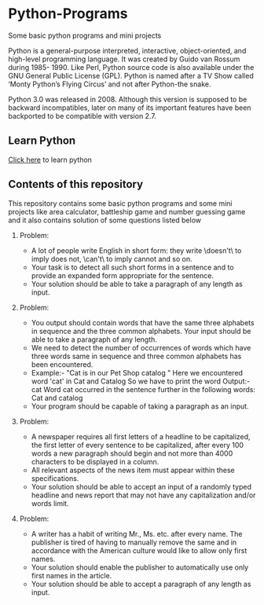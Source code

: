 # Python-Programs
Some basic python programs and mini projects

Python is a general-purpose interpreted, interactive, object-oriented, and high-level programming language. It was created by Guido van Rossum during 1985- 1990. Like Perl, Python source code is also available under the GNU General Public License (GPL). Python is named after a TV Show called ‘Monty Python’s Flying Circus’ and not after Python-the snake.

Python 3.0 was released in 2008. Although this version is supposed to be backward incompatibles, later on many of its important features have been backported to be compatible with version 2.7.

## Learn Python

[Click here](https://www.tutorialspoint.com/python3/) to learn python

## Contents of this repository

This repository contains some basic python programs and some mini projects like area calculator, battleship game and number guessing game and it also contains solution of some questions listed below 

1. Problem: 

    * A lot of people write English in short form:  they write \doesn't\ to imply does not, \can't\ to imply cannot and so on.
    * Your task is to detect all such short forms in a sentence and to provide an expanded form appropriate for the sentence.
    * Your solution should be able to take a paragraph of any length as input.

2. Problem:  

    * You output should contain words that have the same three alphabets in sequence and the three common alphabets.  Your input should       be able to take a paragraph of any length.
    * We need to detect the number of occurrences of words which have three words same in sequence and three common alphabets has been         encountered. 
    * Example:-
     "Cat is in our Pet Shop catalog "
      Here we encountered word 'cat' in Cat and Catalog 
      So we have to print the word 
      Output:- cat
      Word cat occurred in the sentence further in the following words: 
      Cat and catalog
    * Your program should be capable of taking a paragraph as an input.

3. Problem: 

    * A newspaper requires all first letters of a headline to be capitalized, the first letter of every sentence to be capitalized,           after every 100 words a new paragraph should begin and not more than 4000 characters to be displayed in a column.  
    * All relevant aspects of the news item must appear within these specifications.
    * Your solution should be able to accept an input of a randomly typed headline and news report that may not have any capitalization       and/or words limit. 

4. Problem:

    * A writer has a habit of writing Mr., Ms. etc. after every name.  The publisher is tired of having to manually remove the same and       in accordance with the American culture would like to allow only first names.  
    * Your solution should enable the publisher to automatically use only first names in the article.  
    * Your solution should be able to accept a paragraph of any length as input.
